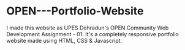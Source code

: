 # OPEN---Portfolio-Website

I made this website as UPES Dehradun's OPEN Community Web Development Assignment - 01. It's a completely responsive portfolio website made using HTML, CSS & Javascript.
